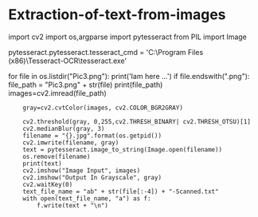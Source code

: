 # Extraction-of-text-from-images

import cv2
import os,argparse
import pytesseract
from PIL import Image

pytesseract.pytesseract.tesseract_cmd = 'C:\\Program Files (x86)\\Tesseract-OCR\\tesseract.exe'

for file in os.listdir("Pic3.png"):
    print('Iam here ...')
    if file.endswith(".png"):
        file_path = "Pic3.png" + str(file)
        print(file_path)
        images=cv2.imread(file_path)
        
        gray=cv2.cvtColor(images, cv2.COLOR_BGR2GRAY)
        
        cv2.threshold(gray, 0,255,cv2.THRESH_BINARY| cv2.THRESH_OTSU)[1]
        cv2.medianBlur(gray, 3)
        filename = "{}.jpg".format(os.getpid())
        cv2.imwrite(filename, gray)
        text = pytesseract.image_to_string(Image.open(filename))
        os.remove(filename)
        print(text)
        cv2.imshow("Image Input", images)
        cv2.imshow("Output In Grayscale", gray)
        cv2.waitKey(0)
        text_file_name = "ab" + str(file[:-4]) + "-Scanned.txt" 
        with open(text_file_name, "a") as f:
            f.write(text + "\n")
        


          
